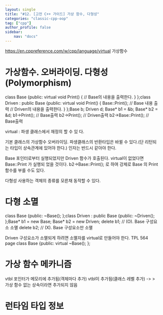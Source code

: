 ```yaml
---
layout: single
title: "#12. [고전 C++ 가이드] 가상 함수, 다형성"
categories: "classic-cpp-oop"
tag: ["cpp"]
author_profile: false
sidebar: 
    nav: "docs"
---
```

https://en.cppreference.com/w/cpp/language/virtual
가상함수

# 가상함수. 오버라이딩. 다형성(Polymorphism)

class Base
{public: virtual void Print() { // Base의 내용을 출력한다. }
};class Driven : public Base
{public: virtual void Print() { Base::Print(); // Base 내용 출
력
// Driven의 내용을 출력한다. }
};Base b; Driven d; Base* b1 = &b; Base* b2 = &d; b1->Print(); // Base출력
b2->Print(); // Driven출력
b2->Base::Print(); // Base출력

virtual : 파생 클래스에서 재정의 할 수 있
다.

기본 클래스의 가상함수 오버라이딩. 파생클래스의 반환타입은 바뀔 수 있다.(단
리턴되는 타입이 상속관계에 있어야 한다.)
인자는 반드시 같아야 한다.

Base 포인터로부터 실행되었지만 Driven 함수가 호출된다. virtual이 없었다면 Base::Print 가 실행되
었을 것이다. b2->Base::Print(); 로 하여 강제로 Base 의 Print 함수를 부를 수도 있다.

다형성
사용하는 객체의 종류를 모른채 동작할 수
있다.

# 다형 소멸

class Base
{public: ~Base(); };class Driven : public Base
{public: ~Driven(); };Base* b1 = new Base; Base* b2 = new Driven; delete b1; // (O). Base 구성요소 소멸
delete b2; // (X). Base 구성요소만 소멸

Driven 구성요소가 소멸되게 하려면 소멸자를
virtual로 만들어야 한다. TPL 564 page
class Base
{public: virtual ~Base(); };

# 가상 함수 메카니즘

vtbl 포인터가 메모리에 추가됨(객체마다 추가) vtbl이 추가됨(클래스 레벨 추가) -> > 가상 함수 없는 상속이라면 추가되지 않음

# 런타임 타입 정보




